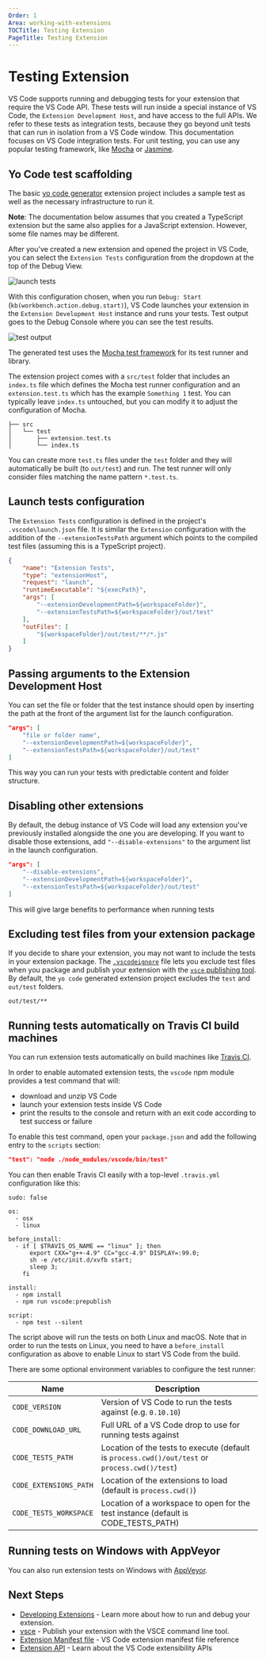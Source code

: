 ```yaml
---
Order: 1
Area: working-with-extensions
TOCTitle: Testing Extension
PageTitle: Testing Extension
---
```


# Testing Extension

VS Code supports running and debugging tests for your extension that require the VS Code API. These tests will run inside a special instance of VS Code, the `Extension Development Host`, and have access to the full APIs. We refer to these tests as integration tests, because they go beyond unit tests that can run in isolation from a VS Code window. This documentation focuses on VS Code integration tests. For unit testing, you can use any popular testing framework, like [Mocha](https://mochajs.org/) or [Jasmine](https://jasmine.github.io/).

## Yo Code test scaffolding

The basic [yo code generator](/docs/extensions/yocode.md) extension project includes a sample test as well as the necessary infrastructure to run it.

**Note**: The documentation below assumes that you created a TypeScript extension but the same also applies for a JavaScript extension. However, some file names may be different.

After you've created a new extension and opened the project in VS Code, you can select the `Extension Tests` configuration from the dropdown at the top of the Debug View.

![launch tests](images/testing-extension/launch-tests.png)

With this configuration chosen, when you run `Debug: Start` (`kb(workbench.action.debug.start)`), VS Code launches your extension in the `Extension Development Host` instance and runs your tests. Test output goes to the Debug Console where you can see the test results.

![test output](images/testing-extension/test-output.png)

The generated test uses the [Mocha test framework](https://mochajs.org/) for its test runner and library.

The extension project comes with a `src/test` folder that includes an `index.ts` file which defines the Mocha test runner configuration and an `extension.test.ts` which has the example `Something 1` test. You can typically leave `index.ts` untouched, but you can modify it to adjust the configuration of Mocha.

```
├── src
│   └── test
│       ├── extension.test.ts
│       └── index.ts
```

You can create more `test.ts` files under the `test` folder and they will automatically be built (to `out/test`) and run. The test runner will only consider files matching the name pattern `*.test.ts`.

## Launch tests configuration

The `Extension Tests` configuration is defined in the project's `.vscode\launch.json` file.  It is similar the `Extension` configuration with the addition of the `--extensionTestsPath` argument which points to the compiled test files (assuming this is a TypeScript project).

```json
{
    "name": "Extension Tests",
    "type": "extensionHost",
    "request": "launch",
    "runtimeExecutable": "${execPath}",
    "args": [
        "--extensionDevelopmentPath=${workspaceFolder}",
        "--extensionTestsPath=${workspaceFolder}/out/test"
    ],
    "outFiles": [
        "${workspaceFolder}/out/test/**/*.js"
    ]
}
```

## Passing arguments to the Extension Development Host

You can set the file or folder that the test instance should open by inserting the path at the front of the argument list for the launch configuration.

```json
"args": [
    "file or folder name",
    "--extensionDevelopmentPath=${workspaceFolder}",
    "--extensionTestsPath=${workspaceFolder}/out/test"
]
```

This way you can run your tests with predictable content and folder structure.

## Disabling other extensions

By default, the debug instance of VS Code will load any extension you've previously installed alongside the one you are developing. If you want to disable those extensions, add `"--disable-extensions"` to the argument list in the launch configuration.

```json
"args": [
    "--disable-extensions",
    "--extensionDevelopmentPath=${workspaceFolder}",
    "--extensionTestsPath=${workspaceFolder}/out/test"
]
```

This will give large benefits to performance when running tests

## Excluding test files from your extension package

If you decide to share your extension, you may not want to include the tests in your extension package.  The [`.vscodeignore`](/docs/extensions/publish-extension.md#advance-usage) file lets you exclude test files when you package and publish your extension with the [`vsce` publishing tool](/docs/extensions/publish-extension.md).  By default, the `yo code` generated extension project excludes the `test` and `out/test` folders.

```
out/test/**
```

## Running tests automatically on Travis CI build machines

You can run extension tests automatically on build machines like [Travis CI](https://travis-ci.org).

In order to enable automated extension tests, the `vscode` npm module provides a test command that will:

* download and unzip VS Code
* launch your extension tests inside VS Code
* print the results to the console and return with an exit code according to test success or failure

To enable this test command, open your `package.json` and add the following entry to the `scripts` section:

```json
"test": "node ./node_modules/vscode/bin/test"
```

You can then enable Travis CI easily with a top-level `.travis.yml` configuration like this:

```
sudo: false

os:
  - osx
  - linux

before_install:
  - if [ $TRAVIS_OS_NAME == "linux" ]; then
      export CXX="g++-4.9" CC="gcc-4.9" DISPLAY=:99.0;
      sh -e /etc/init.d/xvfb start;
      sleep 3;
    fi

install:
  - npm install
  - npm run vscode:prepublish

script:
  - npm test --silent
```

The script above will run the tests on both Linux and macOS. Note that in order to run the tests on Linux, you need to have a `before_install` configuration as above to enable Linux to start VS Code from the build.

There are some optional environment variables to configure the test runner:

| Name        | Description       |
| ------------|-------------------|
| `CODE_VERSION` | Version of VS Code to run the tests against (e.g. `0.10.10`) |
| `CODE_DOWNLOAD_URL` | Full URL of a VS Code drop to use for running tests against |
| `CODE_TESTS_PATH` | Location of the tests to execute (default is `process.cwd()/out/test` or `process.cwd()/test`) |
| `CODE_EXTENSIONS_PATH` | Location of the extensions to load (default is `process.cwd()`) |
| `CODE_TESTS_WORKSPACE` | Location of a workspace to open for the test instance (default is CODE_TESTS_PATH) |

## Running tests on Windows with AppVeyor

You can also run extension tests on Windows with [AppVeyor](https://www.appveyor.com/).

## Next Steps

* [Developing Extensions](/docs/extensions/developing-extensions.md) - Learn more about how to run and debug your extension.
* [vsce](/docs/extensions/publish-extension.md) - Publish your extension with the VSCE command line tool.
* [Extension Manifest file](/docs/extensionAPI/extension-manifest.md) - VS Code extension manifest file reference
* [Extension API](/docs/extensionAPI/overview.md) - Learn about the VS Code extensibility APIs